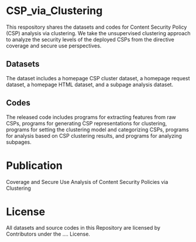 # CSP_via_Clustering
This respository shares the datasets and codes for Content Security Policy (CSP) analysis via clustering.
We take the unsupervised clustering approach to analyze the security levels of the deployed CSPs from the directive coverage and secure use perspectives.

## Datasets
The dataset includes a homepage CSP cluster dataset, a homepage request dataset, a homepage HTML dataset, and a subpage analysis dataset.

## Codes
The released code includes programs for extracting features from raw CSPs, programs for generating CSP representations for clustering, programs for setting the clustering model and categorizing CSPs, programs for analysis based on CSP clustering results, and programs for analyzing subpages.

# Publication
Coverage and Secure Use Analysis of Content Security Policies via Clustering 

# License
All datasets and source codes in this Repository are licensed by Contributors under the .... License.
